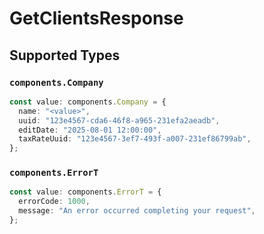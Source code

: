 # GetClientsResponse


## Supported Types

### `components.Company`

```typescript
const value: components.Company = {
  name: "<value>",
  uuid: "123e4567-cda6-46f8-a965-231efa2aeadb",
  editDate: "2025-08-01 12:00:00",
  taxRateUuid: "123e4567-3ef7-493f-a007-231ef86799ab",
};
```

### `components.ErrorT`

```typescript
const value: components.ErrorT = {
  errorCode: 1000,
  message: "An error occurred completing your request",
};
```

